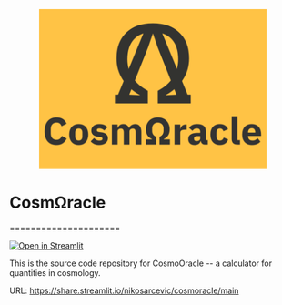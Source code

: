 <p align="center">
<img width="400px" src="https://github.com/nikosarcevic/CosmOracle/blob/main/images/LogowName.png"/>
</p>

# CosmΩracle

=====================


[![Open in Streamlit](https://static.streamlit.io/badges/streamlit_badge_black_white.svg)](https://share.streamlit.io/nikosarcevic/cosmoracle/main)

This is the source code repository for CosmoOracle -- a calculator for quantities in cosmology.

URL: https://share.streamlit.io/nikosarcevic/cosmoracle/main
